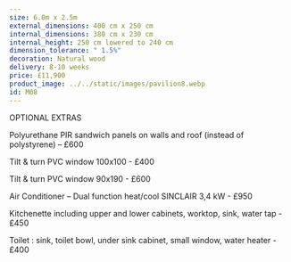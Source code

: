 ```yaml
---
size: 6.0m x 2.5m
external_dimensions: 400 cm x 250 cm
internal_dimensions: 380 cm x 230 cm
internal_height: 250 cm lowered to 240 cm
dimension_tolerance: " 1.5%"
decoration: Natural wood
delivery: 8-10 weeks
price: £11,900
product_image: ../../static/images/pavilion8.webp
id: M08
---
```

OPTIONAL EXTRAS

Polyurethane PIR sandwich panels on walls and roof (instead of polystyrene) – £600

Tilt & turn PVC window 100x100 - £400

Tilt & turn PVC window 90x190 - £600

Air Conditioner – Dual function heat/cool SINCLAIR 3,4 kW - £950

Kitchenette including upper and lower cabinets, worktop, sink, water tap - £450

Toilet : sink, toilet bowl, under sink cabinet, small window, water heater - £400

